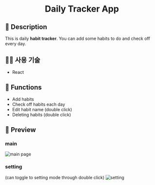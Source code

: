 # <center>Daily Tracker App</center>

## 🧐 Description
This is daily **habit tracker**.
You can add some habits to do and check off every day.

## 👩‍💻 사용 기술
- React

## 🔨 Functions
- Add habits </br>
- Check off habits each day </br>
- Edit habit name (double click) </br>
- Deleting habits (double click) </br>

## 🔎 Preview
### main
![main page](https://github.com/ttumzzi/daily-tracker/blob/master/imgs/main.JPG)

### setting
(can toggle to setting mode through double click)
![setting](https://github.com/ttumzzi/daily-tracker/blob/master/imgs/edit_delete.JPG)
